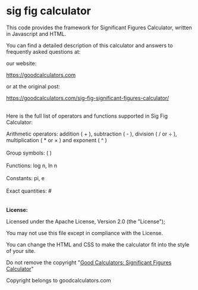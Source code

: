 # sig fig calculator

This code provides the framework for Significant Figures Calculator, written in Javascript and HTML.

You can find a detailed description of this calculator and answers to frequently asked questions at:

our website: 

https://goodcalculators.com 

or at the original post: 

https://goodcalculators.com/sig-fig-significant-figures-calculator/ <br><br>

Here is the full list of operators and functions supported in Sig Fig Calculator: 

Arithmetic operators: addition ( + ), subtraction ( - ), division ( / or ÷ ), multiplication ( * or × ) and exponent ( ^ )<br><br>
Group symbols: ( )<br><br>
Functions: log n, ln n<br><br>
Constants: pi, e<br><br>
Exact quantities: #<br><br>
<br>
<b>License:</b>

Licensed under the Apache License, Version 2.0 (the "License");
   
You may not use this file except in compliance with the License.
   
You can change the HTML and CSS to make the calculator fit into the style of your site.
   
Do not remove the copyright "<a rel="follow" href="https://goodcalculators.com/sig-fig-significant-figures-calculator/">Good Calculators: Significant Figures Calculator</a>"
   
Copyright belongs to goodcalculators.com


